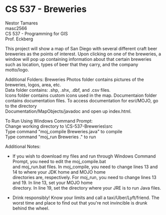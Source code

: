 # CS 537 - Breweries

Nestor Tamares  
masc2566  
CS 537 - Programming for GIS  
Prof. Eckberg  
  
This project will show a map of San Diego with several different craft beer breweries as the points of interest. 
Upon clicking on one of the breweries,  a window will pop up containing information about that certain breweries   
such as location, types of beer that they carry, and the company motto/logo.

Additional Folders:
Breweries Photos folder contains pictures of the breweries, logos, area, etc.  
Data folder contains: .shp, .shx, .dbf, and .csv files.   
Icons folder contains custom icons used in the map.
Documentaion folder contains documentation files. To access documentation for esri/MOJO, go to the directory  
Documentation/MapObjects/javadoc and open up index.html.

To Run Using Windows Command Prompt:  
Change working directory to \CS-537-Breweries\src  
Type command "moj_compile Breweries.java" to compile  
Type command "moj_run Breweries ." to run  

Additional Notes:  
  - If you wish to download my files and run through Windows Command Prompt, you need to edit the moj_compile.bat  
    and moj_run.bat files. In moj_compile, you need to change lines 13 and 14 to where your JDK home and MOJO home  
	directories are, respectively. For moj_run, you need to change lines 13 and 19. In line 13, set your MOJO home  
	directory. In line 19, set the directory where your JRE is to run Java files.  
	  
  - Drink responsibly! Know your limits and call a taxi/Uber/Lyft/friend. The worst time and place to find out that 
    you're not invincible is drunk behind the wheel. 
	